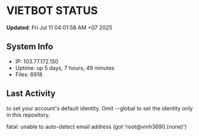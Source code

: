 # VIETBOT STATUS
**Updated**: Fri Jul 11 04:01:58 AM +07 2025

## System Info
- IP: 103.77.172.150
- Uptime: up 5 days, 7 hours, 49 minutes
- Files: 6918

## Last Activity

to set your account's default identity.
Omit --global to set the identity only in this repository.

fatal: unable to auto-detect email address (got 'root@vinh3690.(none)')
